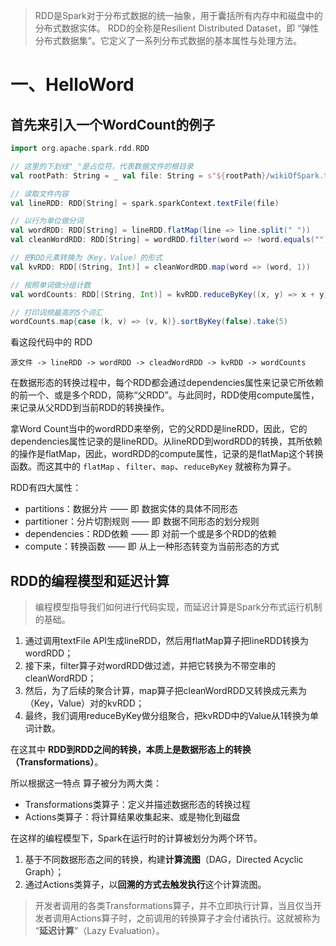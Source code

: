 >RDD是Spark对于分布式数据的统一抽象，用于囊括所有内存中和磁盘中的分布式数据实体。
>RDD的全称是Resilient Distributed Dataset，即 “弹性分布式数据集”。它定义了一系列分布式数据的基本属性与处理方法。
# 一、HelloWord

## 首先来引入一个WordCount的例子

~~~scala
import org.apache.spark.rdd.RDD 

// 这里的下划线"_"是占位符，代表数据文件的根目录 
val rootPath: String = _ val file: String = s"${rootPath}/wikiOfSpark.txt" 

// 读取文件内容 
val lineRDD: RDD[String] = spark.sparkContext.textFile(file) 

// 以行为单位做分词 
val wordRDD: RDD[String] = lineRDD.flatMap(line => line.split(" ")) 
val cleanWordRDD: RDD[String] = wordRDD.filter(word => !word.equals("")) 

// 把RDD元素转换为（Key，Value）的形式 
val kvRDD: RDD[(String, Int)] = cleanWordRDD.map(word => (word, 1)) 

// 按照单词做分组计数 
val wordCounts: RDD[(String, Int)] = kvRDD.reduceByKey((x, y) => x + y) 

// 打印词频最高的5个词汇 
wordCounts.map{case (k, v) => (v, k)}.sortByKey(false).take(5)
~~~

看这段代码中的 RDD

	源文件 -> lineRDD -> wordRDD -> cleadWordRDD -> kvRDD -> wordCounts

在数据形态的转换过程中，每个RDD都会通过dependencies属性来记录它所依赖的前一个、或是多个RDD，简称“父RDD”。与此同时，RDD使用compute属性，来记录从父RDD到当前RDD的转换操作。

拿Word Count当中的wordRDD来举例，它的父RDD是lineRDD，因此，它的dependencies属性记录的是lineRDD。从lineRDD到wordRDD的转换，其所依赖的操作是flatMap，因此，wordRDD的compute属性，记录的是flatMap这个转换函数。而这其中的 `flatMap` 、`filter`、`map`、`reduceByKey` 就被称为算子。

RDD有四大属性：
-   partitions：数据分片 —— 即 数据实体的具体不同形态
-   partitioner：分片切割规则 —— 即 数据不同形态的划分规则
-   dependencies：RDD依赖 —— 即 对前一个或是多个RDD的依赖
-   compute：转换函数 —— 即 从上一种形态转变为当前形态的方式

## RDD的编程模型和延迟计算

> 编程模型指导我们如何进行代码实现，而延迟计算是Spark分布式运行机制的基础。

1. 通过调用textFile API生成lineRDD，然后用flatMap算子把lineRDD转换为wordRDD；
2. 接下来，filter算子对wordRDD做过滤，并把它转换为不带空串的cleanWordRDD；
3. 然后，为了后续的聚合计算，map算子把cleanWordRDD又转换成元素为（Key，Value）对的kvRDD；
4. 最终，我们调用reduceByKey做分组聚合，把kvRDD中的Value从1转换为单词计数。

在这其中 **RDD到RDD之间的转换，本质上是数据形态上的转换（Transformations）**。

所以根据这一特点 算子被分为两大类：
- Transformations类算子：定义并描述数据形态的转换过程
- Actions类算子：将计算结果收集起来、或是物化到磁盘

在这样的编程模型下，Spark在运行时的计算被划分为两个环节。

1.  基于不同数据形态之间的转换，构建**计算流图**（DAG，Directed Acyclic Graph）；
2.  通过Actions类算子，以**回溯的方式去触发执行**这个计算流图。

> 开发者调用的各类Transformations算子，并不立即执行计算，当且仅当开发者调用Actions算子时，之前调用的转换算子才会付诸执行。这就被称为 “**延迟计算**”（Lazy Evaluation）。
